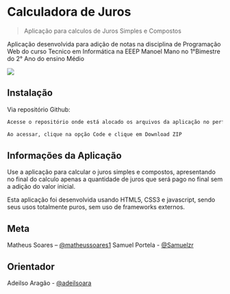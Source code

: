 # Calculadora de Juros
> Aplicação para calculos de Juros Simples e Compostos



Aplicação desenvolvida para adição de notas na disciplina de Programação Web do curso Tecnico em Informática na EEEP Manoel Mano no 1°Bimestre do 2° Ano do ensino Médio

![](Trabalho-Desenvolvimento-Web-----Primeiro-Bimestre/Capturar.PNG)

## Instalação

Via repositório Github:

```sh
Acesse o repositório onde está alocado os arquivos da aplicação no perfil @matheussoares1, via Github.
```

```sh
Ao acessar, clique na opção Code e clique em Download ZIP
```

## Informações da Aplicação

Use a aplicação para calcular o juros simples e compostos, apresentando no final do calculo apenas a quantidade de juros que será pago no final sem a adição do valor inicial.

Esta aplicação foi desenvolvida usando HTML5, CSS3 e javascript, sendo seus usos totalmente puros, sem uso de frameworks externos.

## Meta

Matheus Soares – [@matheussoares1](https://github.com/matheussoares1)
Samuel Portela - [@Samuelzr](https://github.com/Samuelzr)


## Orientador

Adeilso Aragão - [@adeilsoara](https://github.com/Adeilsoara)
